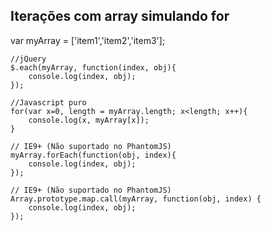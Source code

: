 ## Iterações com array simulando for

var myArray = ['item1','item2','item3'];

	//jQuery
	$.each(myArray, function(index, obj){
		console.log(index, obj);
	});

	//Javascript puro
	for(var x=0, length = myArray.length; x<length; x++){
		console.log(x, myArray[x]);
	}

	// IE9+ (Não suportado no PhantomJS)
	myArray.forEach(function(obj, index){
		console.log(index, obj);
	});

	// IE9+ (Não suportado no PhantomJS)
	Array.prototype.map.call(myArray, function(obj, index) {
		console.log(index, obj);
	});
